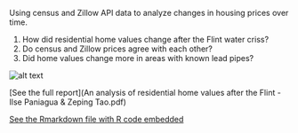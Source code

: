 Using census and Zillow API data to analyze changes in housing prices over time.

1. How did residential home values change after the Flint water criss?
2. Do census and Zillow prices agree with each other?
3. Did home values change more in areas with known lead pipes?

![alt text](https://github.com/ilsep93/Flint-Real-Estate/blob/master/FlintChangeHomeValues.png)

[See the full report](An analysis of residential home values after the Flint - Ilse Paniagua & Zeping Tao.pdf)

[See the Rmarkdown file with R code embedded](Flint-Zillow.Rmd)


